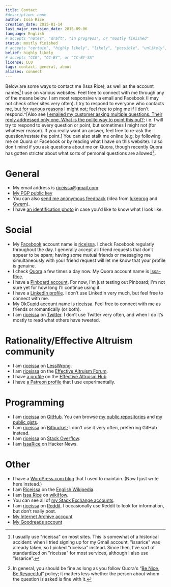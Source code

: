 ```yaml
---
title: Contact
#description: none
author: Issa Rice
creation_date: 2015-01-14
last_major_revision_date: 2015-09-06
language: English
# accepts "notes", "draft", "in progress", or "mostly finished"
status: mostly finished
# accepts "certain", "highly likely", "likely", "possible", "unlikely", "highly unlikely", "remote", "impossible", "log", "emotional", or "fiction"
belief: highly likely
# accepts "CC0", "CC-BY", or "CC-BY-SA"
license: CC0
tags: contact, general, about
aliases: connect
---
```


Below are some ways to contact me (Issa Rice), as well as the account
names[^aname] I use on various websites.  Feel free to connect with me
through any of the means below.  I am most responsive via email and
Facebook (I may not check other sites very often).
I try to respond to everyone who contacts me, but [for various reasons](http://lesswrong.com/lw/eua/reasons_for_someone_to_ignore_you/ "“Reasons for someone to ‘ignore’ you” by Wei Dai") I might not; feel free to ping me if I don't respond.^[Also see [I emailed my customer asking multiple questions\. Their reply addressed only one\. What is the polite way to point this out?](https://workplace.stackexchange.com/questions/44483/i-emailed-my-customer-asking-multiple-questions-their-reply-addressed-only-one); i.e. I will try to respond to every question or point, but sometimes I might not (for whatever reason). If you really want an answer, feel free to re-ask the question/restate the point.]
You can also stalk
me online (e.g. by following me on Quora or Facebook or by reading what
I have on this website).  I also don't mind if you ask questions about
me on Quora, though recently Quora has gotten stricter about what sorts
of personal questions are allowed[^bnbr].

[^aname]: I usually use "riceissa" on most sites. This is somewhat of a
historical accident: when I tried signing up for my Gmail account,
"issarice" was already taken, so I picked "riceissa" instead. Since
then, I've sort of standardized on "riceissa" for most services, although I also use "issarice".

[^bnbr]: In general, you should be fine as long as you follow Quora's
“[Be Nice, Be Respectful][bnbr]” policy; it matters less whether the
person about whom the question is asked is fine with it.

[bnbr]: https://www.quora.com/What-is-Quoras-Be-Nice-Be-Respectful-policy

# General

- My email address is [riceissa@gmail.com][email].
- [My PGP public key][pgp]
- You can also [send me anonymous feedback][feedback]
  (idea from [lukeprog][l feedb] and [Gwern][g feedb]).
- I have [an identification photo][photo] in case you'd like to know what I
  look like.

[email]: mailto:riceissa@gmail.com
[pgp]: http://files.issarice.com/issarice-pubkey.asc
[feedback]: https://docs.google.com/forms/d/1AbwmuMIyzB5X7P4ysL71vGD4WnMxsCKsAZULLc0X7V0/viewform?usp=send_form
[g feedb]: http://www.gwern.net/About#anonymous-feedback
[l feedb]: http://lesswrong.com/lw/8bt/tell_me_what_you_think_of_me/
[photo]: ./identification-photo.jpg


# Social

- My [Facebook]() account name is [riceissa][fbp].  I check Facebook regularly
  throughout the day.  I generally accept all friend requests that don’t
  appear to be spam; having some mutual friends or messaging me
  simultaneously with your friend request will let me know that your
  profile is genuine.
- I check [Quora]() a few times a day now.  My Quora account name is
  [Issa-Rice][qp].
- I have a [Pinboard account](https://pinboard.in/u:riceissa).
For now, I'm just testing out Pinboard; I'm not sure yet for how long I'll continue using it.
- I have a [LinkedIn profile][lp].  I
  don’t use LinkedIn very much, but feel free to connect with me.
- My [OkCupid](http://www.okcupid.com/) account name is [riceissa][okcp].
  Feel free to connect with me as friends or romantically (or both).
- I am [riceissa][tp] on [Twitter](https://twitter.com/).  I don’t use
  Twitter very often, and when I do it’s mostly to read what others have
  tweeted.

[fbp]: https://www.facebook.com/riceissa
[qp]: https://www.quora.com/Issa-Rice
[lp]: https://www.linkedin.com/in/issarice
[okcp]: http://www.okcupid.com/profile/riceissa
[tp]: https://twitter.com/riceissa
[self-description]: about-me#self-introduction

# Rationality/Effective Altruism community

- I am [riceissa](http://lesswrong.com/user/riceissa/overview/) on [LessWrong]().
- I am [riceissa](http://effective-altruism.com/user/riceissa/) on the [Effective Altruism Forum](http://effective-altruism.com/).
- I have [a profile](http://effectivealtruismhub.com/user/issa-rice) on the [Effective Altruism Hub](http://effectivealtruismhub.com/).
- I have [a Patreon profile](https://www.patreon.com/issarice) that I use experimentally.

# Programming

- I am [riceissa](https://github.com/riceissa/) on [GitHub](https://github.com/).
You can browse [my public repositories](https://github.com/riceissa?tab=repositories) and [my public gists](https://gist.github.com/riceissa).
- I am [riceissa](https://bitbucket.org/riceissa) on [Bitbucket](https://bitbucket.org/); I don’t use it very often, preferring GitHub instead.
- I am [riceissa](https://stackoverflow.com/users/3422337/riceissa) on [Stack Overflow](https://stackoverflow.com/).
- I am [IssaRice](https://news.ycombinator.com/user?id=IssaRice) on Hacker News.

# Other

- I have a [WordPress.com blog](https://riceissa.wordpress.com/) that I used to maintain.
(Now I just write here instead.)
- I am [Riceissa](http://en.wikipedia.org/wiki/User:Riceissa) on the [English Wikipedia](http://en.wikipedia.org/wiki/Main_Page).
- I am [Issa Rice](http://www.wikihow.com/User:Issa-Rice) on [wikiHow]().
- You can see all of [my Stack Exchange accounts](http://stackexchange.com/users/1643345/riceissa?tab=accounts).
- I am [riceissa](https://www.reddit.com/user/riceissa/) on [Reddit](http://info.cognitomentoring.org/wiki/Using_reddit).
I occasionally use Reddit to look for information, but don’t really post.
- [My Internet Archive account](https://archive.org/details/@issarice)
- [My Goodreads account](https://www.goodreads.com/user/show/47708980-issa-rice)
